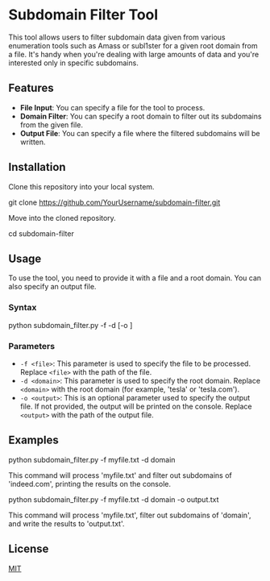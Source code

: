 # Subdomain Filter Tool

This tool allows users to filter subdomain data given from various enumeration tools such as Amass or subl1ster for a given root domain from a file. It's handy when you're dealing with large amounts of data and you're interested only in specific subdomains.

## Features

- **File Input**: You can specify a file for the tool to process.
- **Domain Filter**: You can specify a root domain to filter out its subdomains from the given file.
- **Output File**: You can specify a file where the filtered subdomains will be written.

## Installation

Clone this repository into your local system.


git clone https://github.com/YourUsername/subdomain-filter.git


Move into the cloned repository.


cd subdomain-filter


## Usage

To use the tool, you need to provide it with a file and a root domain. You can also specify an output file.

### Syntax


python subdomain_filter.py -f <file> -d <domain> [-o <output>]


### Parameters

- `-f <file>`: This parameter is used to specify the file to be processed. Replace `<file>` with the path of the file.
- `-d <domain>`: This parameter is used to specify the root domain. Replace `<domain>` with the root domain (for example, 'tesla' or 'tesla.com').
- `-o <output>`: This is an optional parameter used to specify the output file. If not provided, the output will be printed on the console. Replace `<output>` with the path of the output file.

## Examples


python subdomain_filter.py -f myfile.txt -d domain


This command will process 'myfile.txt' and filter out subdomains of 'indeed.com', printing the results on the console.


python subdomain_filter.py -f myfile.txt -d domain -o output.txt


This command will process 'myfile.txt', filter out subdomains of 'domain', and write the results to 'output.txt'.

## License

[MIT](https://choosealicense.com/licenses/mit/)
